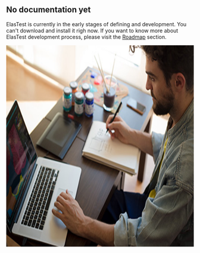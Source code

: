 <div class="range range-xs-center">
<div class="cell-xs-10 cell-lg-6 text-md-left inset-md-right-80 cell-lg-push-1 offset-top-50 offset-lg-top-0">
<h2 id="content" class="h1">No documentation yet</h2>
<div class="offset-top-30 offset-md-top-50">
<p>ElasTest is currently in the early stages of defining and development. You can't download and install it righ now. If you want to know more about ElasTest development process, please visit the <a href="/roadmap.html">Roadmap</a> section.</p>
</div>
</div>
<div class="cell-xs-10 cell-lg-6 cell-lg-push-2"><img src="./images/portfolio-80-420x280.jpg" width="960" height="540" alt="What is ElasTest" class="img-responsive reveal-inline-block offset-top-10"></div>
</div>

[roadmap]: ../roadmap.html
[not]: ./images/portfolio-80-420x280.jpg

<!---
 Script for open external links in a new tab
-->
<script type="text/javascript" charset="utf-8">
      // Creating custom :external selector
      $.expr[':'].external = function(obj){
          return !obj.href.match(/^mailto\:/)
                  && (obj.hostname != location.hostname);
      };
      $(function(){
        $('a:external').addClass('external');
        $(".external").attr('target','_blank');
      })
</script>
